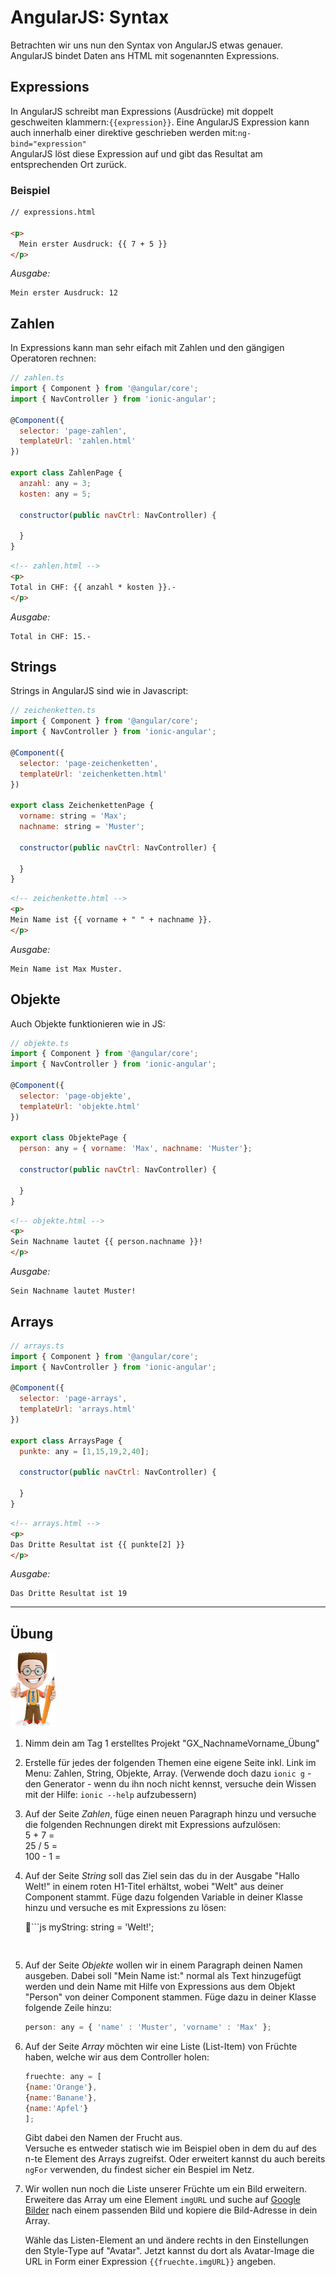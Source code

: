 # AngularJS: Syntax

Betrachten wir uns nun den Syntax von AngularJS etwas genauer. AngularJS bindet Daten ans HTML mit sogenannten Expressions.

## Expressions

In AngularJS schreibt man Expressions \(Ausdrücke\) mit doppelt geschweiten klammern:`{{expression}}`. Eine AngularJS Expression kann auch innerhalb einer direktive geschrieben werden mit:`ng-bind="expression"`  
AngularJS löst diese Expression auf und gibt das Resultat am entsprechenden Ort zurück.

### Beispiel

```html
// expressions.html

<p>
  Mein erster Ausdruck: {{ 7 + 5 }}
</p>
```

_Ausgabe:_

```
Mein erster Ausdruck: 12
```

## Zahlen

In Expressions kann man sehr eifach mit Zahlen und den gängigen Operatoren rechnen:

```js
// zahlen.ts
import { Component } from '@angular/core';
import { NavController } from 'ionic-angular';

@Component({
  selector: 'page-zahlen',
  templateUrl: 'zahlen.html'
})

export class ZahlenPage {
  anzahl: any = 3;
  kosten: any = 5;

  constructor(public navCtrl: NavController) {

  }
}
```

```html
<!-- zahlen.html -->
<p>
Total in CHF: {{ anzahl * kosten }}.-
</p>
```

_Ausgabe:_

```
Total in CHF: 15.-
```

## Strings

Strings in AngularJS sind wie in Javascript:

```js
// zeichenketten.ts
import { Component } from '@angular/core';
import { NavController } from 'ionic-angular';

@Component({
  selector: 'page-zeichenketten',
  templateUrl: 'zeichenketten.html'
})

export class ZeichenkettenPage {
  vorname: string = 'Max';
  nachname: string = 'Muster';

  constructor(public navCtrl: NavController) {

  }
}
```

```html
<!-- zeichenkette.html -->
<p>
Mein Name ist {{ vorname + " " + nachname }}.
</p>
```

_Ausgabe:_

```
Mein Name ist Max Muster.
```

## Objekte

Auch Objekte funktionieren wie in JS:

```js
// objekte.ts
import { Component } from '@angular/core';
import { NavController } from 'ionic-angular';

@Component({
  selector: 'page-objekte',
  templateUrl: 'objekte.html'
})

export class ObjektePage {
  person: any = { vorname: 'Max', nachname: 'Muster'};

  constructor(public navCtrl: NavController) {

  }
}
```

```html
<!-- objekte.html -->
<p>
Sein Nachname lautet {{ person.nachname }}!
</p>
```

_Ausgabe:_

```
Sein Nachname lautet Muster!
```

## Arrays

```js
// arrays.ts
import { Component } from '@angular/core';
import { NavController } from 'ionic-angular';

@Component({
  selector: 'page-arrays',
  templateUrl: 'arrays.html'
})

export class ArraysPage {
  punkte: any = [1,15,19,2,40];

  constructor(public navCtrl: NavController) {

  }
}
```

```html
<!-- arrays.html -->
<p>
Das Dritte Resultat ist {{ punkte[2] }}
</p>
```

_Ausgabe:_

```
Das Dritte Resultat ist 19
```

---

## Übung

![](/_allgemein/ralph_uebung.png)

1. Nimm dein am Tag 1 erstelltes  Projekt "GX\_NachnameVorname\_Übung"
2. Erstelle für jedes der folgenden Themen eine eigene Seite inkl. Link im Menu: Zahlen, String, Objekte, Array.  \(Verwende doch dazu `ionic g` - den Generator - wenn du ihn noch nicht kennst, versuche dein Wissen mit der Hilfe: `ionic --help` aufzubessern\)
3. Auf der Seite _Zahlen_, füge einen neuen Paragraph hinzu und versuche die folgenden Rechnungen direkt mit Expressions aufzulösen:  
   5 + 7 =  
   25 / 5 =  
   100 - 1 =

4. Auf der Seite _String_ soll das Ziel sein das du in der Ausgabe "Hallo Welt!" in einem roten H1-Titel erhältst, wobei "Welt" aus deiner Component stammt. Füge dazu folgenden Variable in deiner Klasse hinzu und versuche es mit Expressions zu lösen:

   ```js 
   myString: string = 'Welt!';
   ``` 
   

5. Auf der Seite _Objekte_ wollen wir in einem Paragraph deinen Namen ausgeben. Dabei soll "Mein Name ist:" normal als Text hinzugefügt werden und dein Name mit Hilfe von Expressions aus dem Objekt "Person" von deiner Component stammen. Füge dazu in deiner Klasse folgende Zeile hinzu:  
   ```js   
   person: any = { 'name' : 'Muster', 'vorname' : 'Max' };  
   ```

6. Auf der Seite _Array_ möchten wir eine Liste \(List-Item\) von Früchte haben, welche wir aus dem Controller holen:

   ```js
   fruechte: any = [
   {name:'Orange'},
   {name:'Banane'},
   {name:'Apfel'}
   ];
   ```

   Gibt dabei den Namen der Frucht aus.  
   Versuche es entweder statisch wie im Beispiel oben in dem du auf des n-te Element des Arrays zugreifst. Oder erweitert kannst du auch bereits `ngFor` verwenden, du findest sicher ein Bespiel im Netz.

7. Wir wollen nun noch die Liste unserer Früchte um ein Bild erweitern. Erweitere das Array um eine Element `imgURL` und suche auf [Google Bilder](https://images.google.ch/?gws_rd=ssl) nach einem passenden Bild und kopiere die Bild-Adresse in dein Array.

   Wähle das Listen-Element an und ändere rechts in den Einstellungen den Style-Type auf "Avatar". Jetzt kannst du dort als Avatar-Image die URL in Form einer Expression `{{fruechte.imgURL}}` angeben.



